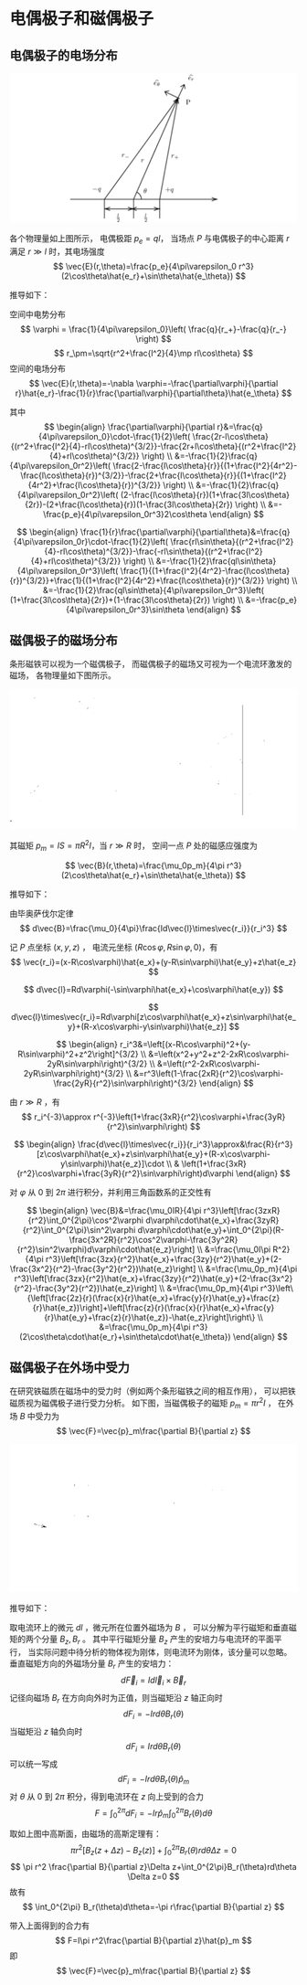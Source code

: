 # 电偶极子和磁偶极子

## 电偶极子的电场分布

![电偶极子示意图](./dipoles_fig/electric_dipoles.png)

各个物理量如上图所示，
电偶极距 $p_e=ql$，
当场点 $P$ 与电偶极子的中心距离 $r$ 满足
$r\gg l$ 时，其电场强度
$$
\vec{E}(r,\theta)=\frac{p_e}{4\pi\varepsilon_0 r^3}(2\cos\theta\hat{e_r}+\sin\theta\hat{e_\theta})
$$

推导如下：

空间中电势分布
$$
\varphi = \frac{1}{4\pi\varepsilon_0}\left( \frac{q}{r_+}-\frac{q}{r_-} \right)
$$
$$
r_\pm=\sqrt{r^2+\frac{l^2}{4}\mp rl\cos\theta}
$$
空间的电场分布
$$
\vec{E}(r,\theta)=-\nabla \varphi=-\frac{\partial\varphi}{\partial r}\hat{e_r}-\frac{1}{r}\frac{\partial\varphi}{\partial\theta}\hat{e_\theta}
$$

其中
$$
\begin{align}
\frac{\partial\varphi}{\partial r}&=\frac{q}{4\pi\varepsilon_0}\cdot-\frac{1}{2}\left( \frac{2r-l\cos\theta}{(r^2+\frac{l^2}{4}-rl\cos\theta)^{3/2}}-\frac{2r+l\cos\theta}{(r^2+\frac{l^2}{4}+rl\cos\theta)^{3/2}} \right) \\
&=-\frac{1}{2}\frac{q}{4\pi\varepsilon_0r^2}\left( \frac{2-\frac{l\cos\theta}{r}}{(1+\frac{l^2}{4r^2}-\frac{l\cos\theta}{r})^{3/2}}-\frac{2+\frac{l\cos\theta}{r}}{(1+\frac{l^2}{4r^2}+\frac{l\cos\theta}{r})^{3/2}} \right) \\
&=-\frac{1}{2}\frac{q}{4\pi\varepsilon_0r^2}\left( (2-\frac{l\cos\theta}{r})(1+\frac{3l\cos\theta}{2r})-(2+\frac{l\cos\theta}{r})(1-\frac{3l\cos\theta}{2r}) \right) \\
&=-\frac{p_e}{4\pi\varepsilon_0r^3}2\cos\theta
\end{align}
$$

$$
\begin{align}
\frac{1}{r}\frac{\partial\varphi}{\partial\theta}&=\frac{q}{4\pi\varepsilon_0r}\cdot-\frac{1}{2}\left( \frac{rl\sin\theta}{(r^2+\frac{l^2}{4}-rl\cos\theta)^{3/2}}-\frac{-rl\sin\theta}{(r^2+\frac{l^2}{4}+rl\cos\theta)^{3/2}} \right) \\
&=-\frac{1}{2}\frac{ql\sin\theta}{4\pi\varepsilon_0r^3}\left( \frac{1}{(1+\frac{l^2}{4r^2}-\frac{l\cos\theta}{r})^{3/2}}+\frac{1}{(1+\frac{l^2}{4r^2}+\frac{l\cos\theta}{r})^{3/2}} \right) \\
&=-\frac{1}{2}\frac{ql\sin\theta}{4\pi\varepsilon_0r^3}\left( (1+\frac{3l\cos\theta}{2r})+(1-\frac{3l\cos\theta}{2r}) \right) \\
&=-\frac{p_e}{4\pi\varepsilon_0r^3}\sin\theta
\end{align}
$$


## 磁偶极子的磁场分布

条形磁铁可以视为一个磁偶极子，
而磁偶极子的磁场又可视为一个电流环激发的磁场，
各物理量如下图所示。

![磁偶极子的磁场](./dipoles_fig/magnetic_dipoles.png)

其磁矩 $p_m=IS=\pi R^2I$，当 $r\gg R$ 时，
空间一点 $P$ 处的磁感应强度为

$$
\vec{B}(r,\theta)=\frac{\mu_0p_m}{4\pi r^3}(2\cos\theta\hat{e_r}+\sin\theta\hat{e_\theta})
$$

推导如下：

由毕奥萨伐尔定律
$$
d\vec{B}=\frac{\mu_0}{4\pi}\frac{Id\vec{l}\times\vec{r_i}}{r_i^3}
$$

记 $P$ 点坐标 $(x, y, z)$ ，
电流元坐标 $(R\cos\varphi, R\sin\varphi, 0)$，有
$$
\vec{r_i}=(x-R\cos\varphi)\hat{e_x}+(y-R\sin\varphi)\hat{e_y}+z\hat{e_z}
$$

$$
d\vec{l}=Rd\varphi(-\sin\varphi\hat{e_x}+\cos\varphi\hat{e_y})
$$

$$
d\vec{l}\times\vec{r_i}=Rd\varphi[z\cos\varphi\hat{e_x}+z\sin\varphi\hat{e_y}+(R-x\cos\varphi-y\sin\varphi)\hat{e_z}]
$$

$$
\begin{align}
r_i^3&=\left[(x-R\cos\varphi)^2+(y-R\sin\varphi)^2+z^2\right]^{3/2} \\
&=\left(x^2+y^2+z^2-2xR\cos\varphi-2yR\sin\varphi\right)^{3/2} \\
&=\left(r^2-2xR\cos\varphi-2yR\sin\varphi\right)^{3/2} \\
&=r^3\left(1-\frac{2xR}{r^2}\cos\varphi-\frac{2yR}{r^2}\sin\varphi\right)^{3/2}
\end{align}
$$

由 $r\gg R$ ，有
$$
r_i^{-3}\approx r^{-3}\left(1+\frac{3xR}{r^2}\cos\varphi+\frac{3yR}{r^2}\sin\varphi\right)
$$

$$
\begin{align}
\frac{d\vec{l}\times\vec{r_i}}{r_i^3}\approx&\frac{R}{r^3}[z\cos\varphi\hat{e_x}+z\sin\varphi\hat{e_y}+(R-x\cos\varphi-y\sin\varphi)\hat{e_z}]\cdot \\
& \left(1+\frac{3xR}{r^2}\cos\varphi+\frac{3yR}{r^2}\sin\varphi\right)d\varphi
\end{align}
$$

对 $\varphi$ 从 $0$ 到 $2\pi$ 进行积分，并利用三角函数系的正交性有

$$
\begin{align}
\vec{B}&=\frac{\mu_0IR}{4\pi r^3}\left[\frac{3zxR}{r^2}\int_0^{2\pi}\cos^2\varphi d\varphi\cdot\hat{e_x}+\frac{3zyR}{r^2}\int_0^{2\pi}\sin^2\varphi d\varphi\cdot\hat{e_y}+\int_0^{2\pi}(R-\frac{3x^2R}{r^2}\cos^2\varphi-\frac{3y^2R}{r^2}\sin^2\varphi)d\varphi\cdot\hat{e_z}\right] \\
&=\frac{\mu_0I\pi R^2}{4\pi r^3}\left[\frac{3zx}{r^2}\hat{e_x}+\frac{3zy}{r^2}\hat{e_y}+(2-\frac{3x^2}{r^2}-\frac{3y^2}{r^2})\hat{e_z}\right] \\
&=\frac{\mu_0p_m}{4\pi r^3}\left[\frac{3zx}{r^2}\hat{e_x}+\frac{3zy}{r^2}\hat{e_y}+(2-\frac{3x^2}{r^2}-\frac{3y^2}{r^2})\hat{e_z}\right] \\
&=\frac{\mu_0p_m}{4\pi r^3}\left\{\left[\frac{2z}{r}(\frac{x}{r}\hat{e_x}+\frac{y}{r}\hat{e_y}+\frac{z}{r}\hat{e_z})\right]+\left[\frac{z}{r}(\frac{x}{r}\hat{e_x}+\frac{y}{r}\hat{e_y}+\frac{z}{r}\hat{e_z})-\hat{e_z}\right]\right\} \\
&=\frac{\mu_0p_m}{4\pi r^3}(2\cos\theta\cdot\hat{e_r}+\sin\theta\cdot\hat{e_\theta})
\end{align}
$$

## 磁偶极子在外场中受力

在研究铁磁质在磁场中的受力时（例如两个条形磁铁之间的相互作用），
可以把铁磁质视为磁偶极子进行受力分析。
如下图，当磁偶极子的磁矩 $p_m=\pi r^2I$ ，
在外场 $B$ 中受力为
$$
\vec{F}=\vec{p}_m\frac{\partial B}{\partial z}
$$

![磁偶极子受力示意图](./dipoles_fig/mag_dipoles_in_B.png)

推导如下：

取电流环上的微元 $dl$ ，微元所在位置外磁场为 $B$ ，
可以分解为平行磁矩和垂直磁矩的两个分量 $B_z,B_r$ 。
其中平行磁矩分量 $B_z$ 产生的安培力与电流环的平面平行，
当实际问题中待分析的物体视为刚体，则电流环为刚体，该分量可以忽略。
垂直磁矩方向的外磁场分量 $B_r$ 产生的安培力：
$$
d\vec{F}_i=Id\vec{l}_i\times\vec{B}_r
$$
记径向磁场 $B_r$ 在方向向外时为正值，则当磁矩沿 $z$ 轴正向时
$$
dF_i=-Ird\theta B_r(\theta)
$$
当磁矩沿 $z$ 轴负向时
$$
dF_i=Ird\theta B_r(\theta)
$$
可以统一写成
$$
dF_i=-Ird\theta B_r(\theta) \hat{p}_m
$$
对 $\theta$ 从 $0$ 到 $2\pi$ 积分，得到电流环在 $z$ 向上受到的合力
$$
F=\int_0^{2\pi}dF_i=-Ir\hat{p}_m\int_0^{2\pi}B_r(\theta)d\theta 
$$

取如上图中高斯面，由磁场的高斯定理有：
$$
\pi r^2[B_z(z+\Delta z)-B_z(z)]+\int_0^{2\pi}B_r(\theta)rd\theta \Delta z=0
$$
$$
\pi r^2 \frac{\partial B}{\partial z}\Delta z+\int_0^{2\pi}B_r(\theta)rd\theta \Delta z=0
$$
故有
$$
\int_0^{2\pi} B_r(\theta)d\theta=-\pi r\frac{\partial B}{\partial z}
$$

带入上面得到的合力有
$$
F=I\pi r^2\frac{\partial B}{\partial z}\hat{p}_m
$$
即
$$
\vec{F}=\vec{p}_m\frac{\partial B}{\partial z}
$$
